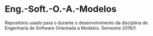 # Eng.-Soft.-O.-A.-Modelos
Repositório usado para o durante o desenvolvimento da disciplina de Engenharia de Software Orientada a Modelos. Semestre 2019/1.
